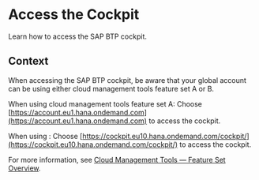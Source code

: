 <!-- loio4e750660b72e4fd6b2485ffb0b3cbdca -->

# Access the Cockpit

Learn how to access the SAP BTP cockpit.



## Context

When accessing the SAP BTP cockpit, be aware that your global account can be using either cloud management tools feature set A or B.

When using cloud management tools feature set A: Choose [https://account.eu1.hana.ondemand.com](https://account.eu1.hana.ondemand.com) to access the cockpit.

When using : Choose [https://cockpit.eu10.hana.ondemand.com/cockpit/](https://cockpit.eu10.hana.ondemand.com/cockpit/) to access the cockpit.

For more information, see [Cloud Management Tools — Feature Set Overview](../10-concepts/cloud-management-tools-feature-set-overview-caf4e4e.md).

